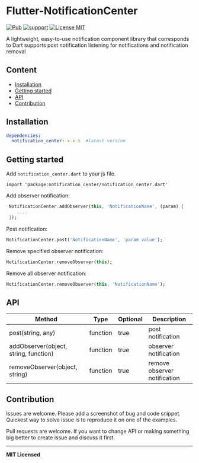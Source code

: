 
# Flutter-NotificationCenter

[![Pub](https://img.shields.io/pub/v/notification_center.svg?style=flat-square)](https://pub.dartlang.org/packages/notification_center)
[![support](https://img.shields.io/badge/platform-flutter%7Cdart%20vm-ff69b4.svg?style=flat-square)](https://github.com/netyouli/Flutter-NotificationCenter)
[![License MIT](http://img.shields.io/badge/license-MIT-orange.svg?style=flat)](https://raw.githubusercontent.com/netyouli/Flutter-NotificationCenter/master/LICENSE)

A lightweight, easy-to-use notification component library that corresponds to Dart supports post notification listening for notifications and notification removal

## Content

- [Installation](#installation)
- [Getting started](#getting-started)
- [API](#api)
- [Contribution](#contribution)

## Installation

```yaml
dependencies:
  notification_center: x.x.x  #latest version
```

## Getting started  

Add `notification_center.dart` to your js file.

`import 'package:notification_center/notification_center.dart'`

Add observer notification:

```dart
 NotificationCenter.addObserver(this, 'NotificationName', (param) {
    ....
 });

```

Post notification:

```dart
NotificationCenter.post('NotificationName', 'param value');
```

Remove specified observer notification:

```dart
NotificationCenter.removeObserver(this);

```

Remove all observer notification:

```dart
NotificationCenter.removeObserver(this, 'NotificationName');

```

## API


Method   |  Type     | Optional | Description
----------------- | -------- | -------- | -----------
post(string, any)   | function | true | post notification
addObserver(object, string, function)  |   function  |  true   | observer notification
removeObserver(object, string)  |   function  |  true   | remove observer notification


## Contribution

Issues are welcome. Please add a screenshot of bug and code snippet. Quickest way to solve issue is to reproduce it on one of the examples.

Pull requests are welcome. If you want to change API or making something big better to create issue and discuss it first.

---

**MIT Licensed**

